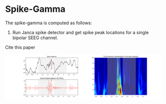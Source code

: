 # Spike-Gamma

The spike-gamma is computed as follows:

1. Run Janca spike detector and get spike peak locations for a single bipolar SEEG channel.

Cite this paper

![Spike-gamma example](example.png)
